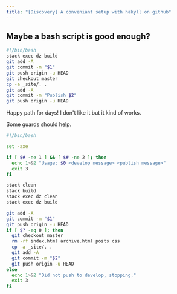 ```yaml
---
title: "[Discovery] A conveniant setup with hakyll on github"
---
```


## Maybe a bash script is good enough?

```bash
#!/bin/bash
stack exec dz build
git add -A
git commit -m "$1"
git push origin -u HEAD
git checkout master
cp -a _site/. .
git add -A
git commit -m "Publish $2"
git push origin -u HEAD
```

Happy path for days! I don't like it but it kind of works.

Some guards should help.

```bash
#!/bin/bash

set -axe

if [ $# -ne 1 ] && [ $# -ne 2 ]; then
  echo 1>&2 "Usage: $0 <develop message> <publish message>"
  exit 3
fi

stack clean
stack build
stack exec dz clean
stack exec dz build

git add -A
git commit -m "$1"
git push origin -u HEAD
if [ $? -eq 0 ]; then
  git checkout master
  rm -rf index.html archive.html posts css
  cp -a _site/. .
  git add -A
  git commit -m "$2"
  git push origin -u HEAD
else
  echo 1>&2 "Did not push to develop, stopping."
  exit 3
fi
```